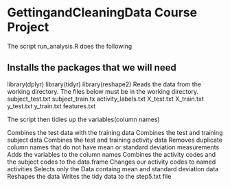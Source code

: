 GettingandCleaningData Course Project
======================

The script run_analysis.R does the following

## Installs the packages that we will need
library(dplyr)
library(tidyr)
library(reshape2)
Reads the data from the working directory. The files below must be in the working directory.
subject_test.txt
subject_train.tx
activity_labels.txt
X_test.txt
X_train.txt
y_test.txt
y_train.txt
features.txt

The script then tidies up the variables(column names)

Combines the test data with the training data
Combines the test and training subject data
Combines the test and training activity data
Removes duplicate column names that do not have mean or standard deviation measurements
Adds the variables to the column names
Combines the activity codes and the subject codes to the data.frame
Changes our activity codes to named activities
Selects only the Data containg mean and standard deviation data
Reshapes the data
Writes the tidy data to the step5.txt file


